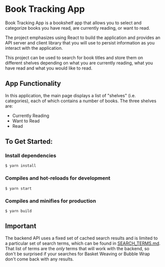 # Book Tracking App

Book Tracking App is a bookshelf app that allows you to select and categorize books you have read, are currently reading, or want to read.

The project emphasizes using React to build the application and provides an API server and client library that you will use to persist information as you interact with the application.

This project can be used to search for book titles and store them on different shelves depending on what you are currently reading, what you have read and what you would like to read.

## App Functionality

In this application, the main page displays a list of "shelves" (i.e. categories), each of which contains a number of books. The three shelves are:

- Currently Reading
- Want to Read
- Read

## To Get Started:

### Install dependencies

```
$ yarn install
```

### Compiles and hot-reloads for development

```
$ yarn start
```

### Compiles and minifies for production

```
$ yarn build
```

## Important

The backend API uses a fixed set of cached search results and is limited to a particular set of search terms, which can be found in [SEARCH_TERMS.md](SEARCH_TERMS.md). That list of terms are the _only_ terms that will work with the backend, so don't be surprised if your searches for Basket Weaving or Bubble Wrap don't come back with any results.
